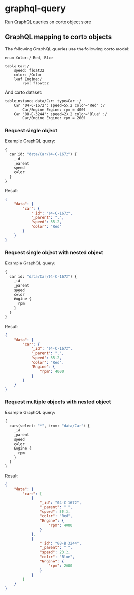 # graphql-query
Run GraphQL queries on corto object store

## GraphQL mapping to corto objects
The following GraphQL queries use the following corto model:
```
enum Color:/ Red, Blue

table Car:/
    speed: float32
    color: /Color
    leaf Engine:/
        rpm: float32
```
And corto dataset:
```
tableinstance data/Car: type=Car :/
    Car "04-C-1672": speed=55.2 color="Red" :/
        Car/Engine Engine: rpm = 4000
    Car "88-B-3244": speed=23.2 color="Blue" :/
        Car/Engine Engine: rpm = 2000
```

### Request single object
Example GraphQL query:
```graphql
{
  car(id: "data/Car/04-C-1672") {
    _id
    _parent
    speed
    color
  }
}
```

Result:
```json
{
    "data": {
        "car": {
            "_id": "04-C-1672",
            "_parent": ".",
            "speed": 55.2,
            "color": "Red"
        }  
    }
}
```

### Request single object with nested object
Example GraphQL query:
```graphql
{
  car(id: "data/Car/04-C-1672") {
    _id
    _parent
    speed
    color
    Engine {
      rpm
    }
  }
}
```

Result:
```json
{
    "data": {
        "car": {
            "_id": "04-C-1672",
            "_parent": ".",
            "speed": 55.2,
            "color": "Red",
            "Engine": {
                "rpm": 4000
            }            
        }  
    }
}
```

### Request multiple objects with nested object
Example GraphQL query:
```graphql
{
  cars(select: "*", from: "data/Car") {
    _id
    _parent
    speed
    color
    Engine {
      rpm
    }
  }
}
```
Result:
```json
{
    "data": {
        "cars": [
            {
                "_id": "04-C-1672",
                "_parent": ".",
                "speed": 55.2,
                "color": "Red",
                "Engine": {
                    "rpm": 4000
                }
            },
            {
                "_id": "88-B-3244",
                "_parent": ".",
                "speed": 23.2,
                "color": "Blue",
                "Engine": {
                    "rpm": 2000
                }
            }
        ]  
    }
}
```

